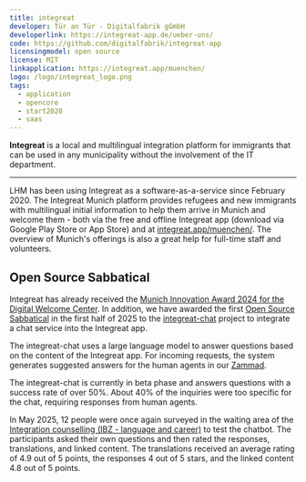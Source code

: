 ```yaml
---
title: integreat
developer: Tür an Tür - Digitalfabrik gGmbH
developerlink: https://integreat-app.de/ueber-uns/
code: https://github.com/digitalfabrik/integreat-app
licensingmodel: open source
license: MIT
linkapplication: https://integreat.app/muenchen/
logo: /logo/integreat_logo.png
tags:
  - application
  - opencore
  - start2020
  - saas
---
```


**Integreat** is a local and multilingual integration platform for immigrants that can be used in any municipality without the involvement of the IT department.

---

LHM has been using Integreat as a software-as-a-service since February 2020.
The Integreat Munich platform provides refugees and new immigrants with multilingual initial information to help them arrive in Munich and welcome them - both via the free and offline Integreat app (download via Google Play Store or App Store) and at [integreat.app/muenchen/](https://integreat.app/muenchen/).
The overview of Munich's offerings is also a great help for full-time staff and volunteers.

## Open Source Sabbatical

Integreat has already received the [Munich Innovation Award 2024 for the Digital Welcome Center](https://stadt.muenchen.de/news/innovationspreis-muenchen2024.html#id2).
In addition, we have awarded the first [Open Source Sabbatical](../sabbatical) in the first half of 2025 to the [integreat-chat](https://github.com/digitalfabrik/integreat-chat) project to integrate a chat service into the Integreat app.

The integreat-chat uses a large language model to answer questions based on the content of the Integreat app.
For incoming requests, the system generates suggested answers for the human agents in our [Zammad](zammad).

The integreat-chat is currently in beta phase and answers questions with a success rate of over 50%. About 40% of the inquiries were too specific for the chat, requiring responses from human agents.

In May 2025, 12 people were once again surveyed in the waiting area of the [Integration counselling (IBZ - language and career)](https://stadt.muenchen.de/service/en-GB/info/abteilung-migration-integration-teilhabe/10426703/) to test the chatbot. The participants asked their own questions and then rated the responses, translations, and linked content. The translations received an average rating of 4.9 out of 5 points, the responses 4 out of 5 stars, and the linked content 4.8 out of 5 points.